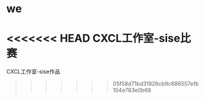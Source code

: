 # we
<<<<<<< HEAD
CXCL工作室-sise比赛
=======
CXCL工作室-sise作品
>>>>>>> 05f58d71bd31926cb9c686557e1b104e783e0b68
